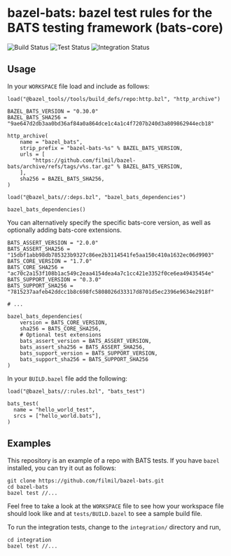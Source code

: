 # bazel-bats: bazel test rules for the BATS testing framework (bats-core)

![Build Status](https://github.com/filmil/bazel-bats/workflows/Build/badge.svg)
![Test Status](https://github.com/filmil/bazel-bats/workflows/Test/badge.svg)
![Integration Status](https://github.com/filmil/bazel-bats/workflows/Integration/badge.svg)

## Usage

In your `WORKSPACE` file load and include as follows:

```
load("@bazel_tools//tools/build_defs/repo:http.bzl", "http_archive")

BAZEL_BATS_VERSION = "0.30.0"
BAZEL_BATS_SHA256 = "9ae647d2db3aa0bd36af84a0a864dce1c4a1c4f7207b240d3a809862944ecb18"

http_archive(
    name = "bazel_bats",
    strip_prefix = "bazel-bats-%s" % BAZEL_BATS_VERSION,
    urls = [
        "https://github.com/filmil/bazel-bats/archive/refs/tags/v%s.tar.gz" % BAZEL_BATS_VERSION,
    ],
    sha256 = BAZEL_BATS_SHA256,
)

load("@bazel_bats//:deps.bzl", "bazel_bats_dependencies")

bazel_bats_dependencies()
```

You can alternatively specify the specific bats-core version, as well as optionally adding bats-core extensions.

```
BATS_ASSERT_VERSION = "2.0.0"
BATS_ASSERT_SHA256 = "15dbf1abb98db785323b9327c86ee2b3114541fe5aa150c410a1632ec06d9903"
BATS_CORE_VERSION = "1.7.0"
BATS_CORE_SHA256 = "ac70c2a153f108b1ac549c2eaa4154dea4a7c1cc421e3352f0ce6ea49435454e"
BATS_SUPPORT_VERSION = "0.3.0"
BATS_SUPPORT_SHA256 = "7815237aafeb42ddcc1b8c698fc5808026d33317d8701d5ec2396e9634e2918f"

# ...

bazel_bats_dependencies(
    version = BATS_CORE_VERSION,
    sha256 = BATS_CORE_SHA256,
    # Optional test extensions
    bats_assert_version = BATS_ASSERT_VERSION,
    bats_assert_sha256 = BATS_ASSERT_SHA256,
    bats_support_version = BATS_SUPPORT_VERSION,
    bats_support_sha256 = BATS_SUPPORT_SHA256
)
```

In your `BUILD.bazel` file add the following:

```
load("@bazel_bats//:rules.bzl", "bats_test")

bats_test(
  name = "hello_world_test",
  srcs = ["hello_world.bats"],
)
```

## Examples

This repository is an example of a repo with BATS tests.  If you have `bazel`
installed, you can try it out as follows:

```console
git clone https://github.com/filmil/bazel-bats.git
cd bazel-bats
bazel test //...
```

Feel free to take a look at the `WORKSPACE` file to see how your workspace file
should look like and at `tests/BUILD.bazel` to see a sample build file.

To run the integration tests, change to the `integration/` directory and run,

```console
cd integration
bazel test //...
```
